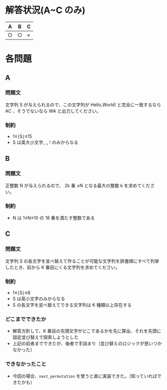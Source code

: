 # 解答状況(A~C のみ)

| A   | B   | C   |
| --- | --- | --- |
| ○   | ○   | ×   |

# 各問題

## A

### 問題文

文字列 S が与えられるので、この文字列が Hello,World! と完全に一致するなら AC 、そうでないなら WA と出力してください。

### 制約

- 1≤∣S∣≤15
- S は英大小文字, ,, ! のみからなる

## B

### 問題文

正整数 N が与えられるので、 2k 乗 ≤N となる最大の整数 k を求めてください。

### 制約

- N は 1≤N≤10 の 18 乗を満たす整数である

## C

### 問題文

文字列 S の各文字を並べ替えて作ることが可能な文字列を辞書順にすべて列挙したとき、前から K 番目にくる文字列を求めてください。

### 制約

- 1≤∣S∣≤8
- S は英小文字のみからなる
- S の各文字を並べ替えてできる文字列は K 種類以上存在する

### どこまでできたか

- 解答方針して、K 番目の先頭文字がどこであるかを先に算出、それを先頭に固定並び替えで探索しようとした
- 上記の前者までできたが、後者で手詰まり（並び替えのロジックが思いつかなかった）

### できなかったこと

- 今回の場合、`next_permutation` を使うと楽に実装できた。（知っていればできたかも）
